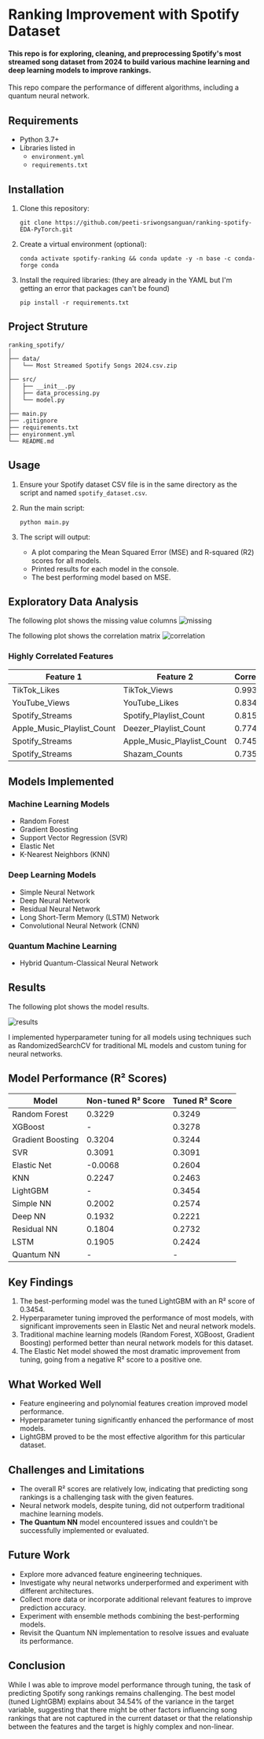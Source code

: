 # Ranking Improvement with Spotify Dataset

#### This repo is for exploring, cleaning, and preprocessing Spotify's most streamed song dataset from 2024 to build various machine learning and deep learning models to improve rankings.

This repo compare the performance of different algorithms, including a quantum neural network.


## Requirements

- Python 3.7+
- Libraries listed in 
  - `environment.yml` 
  - `requirements.txt`

## Installation

1. Clone this repository:
   ```
   git clone https://github.com/peeti-sriwongsanguan/ranking-spotify-EDA-PyTorch.git
   ```

2. Create a virtual environment (optional):
   ```
   conda activate spotify-ranking && conda update -y -n base -c conda-forge conda
   ```

3. Install the required libraries: (they are already in the YAML but I'm getting an error that packages can't be found)
   ```
   pip install -r requirements.txt
   ```
   
## Project Struture
```
ranking_spotify/
│
├── data/
│   └── Most Streamed Spotify Songs 2024.csv.zip
│
├── src/
│   ├── __init__.py
│   ├── data_processing.py
│   └── model.py
│
├── main.py
├── .gitignore
├── requirements.txt
├── enyironment.yml
└── README.md
```

## Usage

1. Ensure your Spotify dataset CSV file is in the same directory as the script and named `spotify_dataset.csv`.

2. Run the main script:
   ```
   python main.py
   ```

3. The script will output:
   - A plot comparing the Mean Squared Error (MSE) and R-squared (R2) scores for all models.
   - Printed results for each model in the console.
   - The best performing model based on MSE.

## Exploratory Data Analysis

The following plot shows the missing value columns
![missing](image/missing_values_plot.png)

The following plot shows the correlation matrix
![correlation](image/correlation_matrix_1.png)


### Highly Correlated Features

| Feature 1                     | Feature 2                      | Correlation |
|-------------------------------|--------------------------------|-------------|
| TikTok_Likes                  | TikTok_Views                   | 0.993       |
| YouTube_Views                 | YouTube_Likes                  | 0.834       |
| Spotify_Streams               | Spotify_Playlist_Count         | 0.815       |
| Apple_Music_Playlist_Count    | Deezer_Playlist_Count          | 0.774       |
| Spotify_Streams               | Apple_Music_Playlist_Count     | 0.745       |
| Spotify_Streams               | Shazam_Counts                  | 0.735       |


## Models Implemented

### Machine Learning Models
- Random Forest
- Gradient Boosting
- Support Vector Regression (SVR)
- Elastic Net
- K-Nearest Neighbors (KNN)

### Deep Learning Models
- Simple Neural Network
- Deep Neural Network
- Residual Neural Network
- Long Short-Term Memory (LSTM) Network
- Convolutional Neural Network (CNN)

### Quantum Machine Learning
- Hybrid Quantum-Classical Neural Network

## Results

The following plot shows the model results.

![results](image/tuned_vs_non_tuned_comparison.png)

I implemented hyperparameter tuning for all models using techniques such as RandomizedSearchCV for traditional ML models and custom tuning for neural networks.

## Model Performance (R² Scores)

| Model             | Non-tuned R² Score | Tuned R² Score |
|-------------------|--------------------|----------------|
| Random Forest     | 0.3229             | 0.3249         |
| XGBoost           | -                  | 0.3278         |
| Gradient Boosting | 0.3204             | 0.3244         |
| SVR               | 0.3091             | 0.3091         |
| Elastic Net       | -0.0068            | 0.2604         |
| KNN               | 0.2247             | 0.2463         |
| LightGBM          | -                  | 0.3454         |
| Simple NN         | 0.2002             | 0.2574         |
| Deep NN           | 0.1932             | 0.2221         |
| Residual NN       | 0.1804             | 0.2732         |
| LSTM              | 0.1905             | 0.2424         |
| Quantum NN        | -                  | -              |


## Key Findings

1. The best-performing model was the tuned LightGBM with an R² score of 0.3454.
2. Hyperparameter tuning improved the performance of most models, with significant improvements seen in Elastic Net and neural network models.
3. Traditional machine learning models (Random Forest, XGBoost, Gradient Boosting) performed better than neural network models for this dataset.
4. The Elastic Net model showed the most dramatic improvement from tuning, going from a negative R² score to a positive one.

## What Worked Well

- Feature engineering and polynomial features creation improved model performance.
- Hyperparameter tuning significantly enhanced the performance of most models.
- LightGBM proved to be the most effective algorithm for this particular dataset.

## Challenges and Limitations

- The overall R² scores are relatively low, indicating that predicting song rankings is a challenging task with the given features.
- Neural network models, despite tuning, did not outperform traditional machine learning models.
- **The Quantum NN** model encountered issues and couldn't be successfully implemented or evaluated.

## Future Work

- Explore more advanced feature engineering techniques.
- Investigate why neural networks underperformed and experiment with different architectures.
- Collect more data or incorporate additional relevant features to improve prediction accuracy.
- Experiment with ensemble methods combining the best-performing models.
- Revisit the Quantum NN implementation to resolve issues and evaluate its performance.

## Conclusion
While I was able to improve model performance through tuning, the task of predicting Spotify song rankings remains challenging. The best model (tuned LightGBM) explains about 34.54% of the variance in the target variable, suggesting that there might be other factors influencing song rankings that are not captured in the current dataset or that the relationship between the features and the target is highly complex and non-linear.